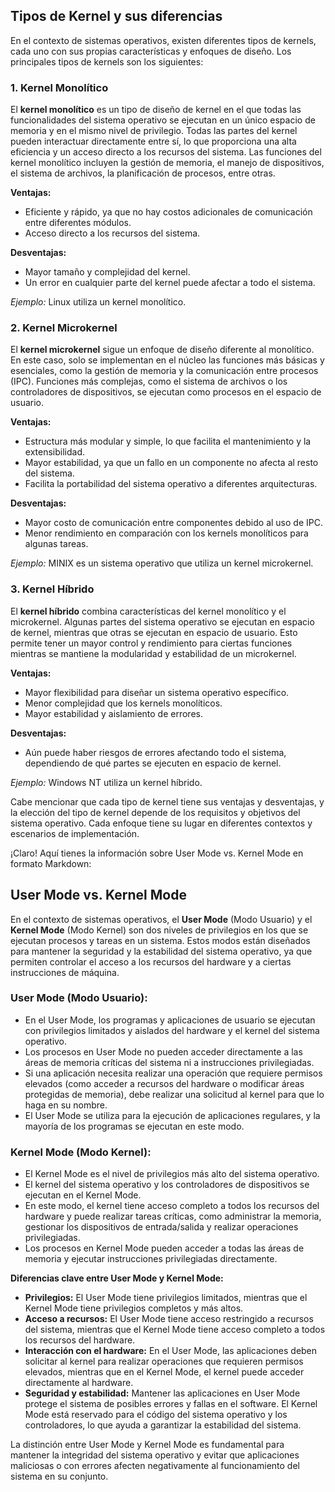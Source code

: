 ## Tipos de Kernel y sus diferencias

En el contexto de sistemas operativos, existen diferentes tipos de kernels, cada uno con sus propias características y enfoques de diseño. Los principales tipos de kernels son los siguientes:

### 1. Kernel Monolítico

El **kernel monolítico** es un tipo de diseño de kernel en el que todas las funcionalidades del sistema operativo se ejecutan en un único espacio de memoria y en el mismo nivel de privilegio. Todas las partes del kernel pueden interactuar directamente entre sí, lo que proporciona una alta eficiencia y un acceso directo a los recursos del sistema. Las funciones del kernel monolítico incluyen la gestión de memoria, el manejo de dispositivos, el sistema de archivos, la planificación de procesos, entre otras.

**Ventajas:**
- Eficiente y rápido, ya que no hay costos adicionales de comunicación entre diferentes módulos.
- Acceso directo a los recursos del sistema.

**Desventajas:**
- Mayor tamaño y complejidad del kernel.
- Un error en cualquier parte del kernel puede afectar a todo el sistema.

*Ejemplo:* Linux utiliza un kernel monolítico.

### 2. Kernel Microkernel

El **kernel microkernel** sigue un enfoque de diseño diferente al monolítico. En este caso, solo se implementan en el núcleo las funciones más básicas y esenciales, como la gestión de memoria y la comunicación entre procesos (IPC). Funciones más complejas, como el sistema de archivos o los controladores de dispositivos, se ejecutan como procesos en el espacio de usuario.

**Ventajas:**
- Estructura más modular y simple, lo que facilita el mantenimiento y la extensibilidad.
- Mayor estabilidad, ya que un fallo en un componente no afecta al resto del sistema.
- Facilita la portabilidad del sistema operativo a diferentes arquitecturas.

**Desventajas:**
- Mayor costo de comunicación entre componentes debido al uso de IPC.
- Menor rendimiento en comparación con los kernels monolíticos para algunas tareas.

*Ejemplo:* MINIX es un sistema operativo que utiliza un kernel microkernel.

### 3. Kernel Híbrido

El **kernel híbrido** combina características del kernel monolítico y el microkernel. Algunas partes del sistema operativo se ejecutan en espacio de kernel, mientras que otras se ejecutan en espacio de usuario. Esto permite tener un mayor control y rendimiento para ciertas funciones mientras se mantiene la modularidad y estabilidad de un microkernel.

**Ventajas:**
- Mayor flexibilidad para diseñar un sistema operativo específico.
- Menor complejidad que los kernels monolíticos.
- Mayor estabilidad y aislamiento de errores.

**Desventajas:**
- Aún puede haber riesgos de errores afectando todo el sistema, dependiendo de qué partes se ejecuten en espacio de kernel.

*Ejemplo:* Windows NT utiliza un kernel híbrido.

Cabe mencionar que cada tipo de kernel tiene sus ventajas y desventajas, y la elección del tipo de kernel depende de los requisitos y objetivos del sistema operativo. Cada enfoque tiene su lugar en diferentes contextos y escenarios de implementación.

¡Claro! Aquí tienes la información sobre User Mode vs. Kernel Mode en formato Markdown:

## User Mode vs. Kernel Mode

En el contexto de sistemas operativos, el **User Mode** (Modo Usuario) y el **Kernel Mode** (Modo Kernel) son dos niveles de privilegios en los que se ejecutan procesos y tareas en un sistema. Estos modos están diseñados para mantener la seguridad y la estabilidad del sistema operativo, ya que permiten controlar el acceso a los recursos del hardware y a ciertas instrucciones de máquina.

### User Mode (Modo Usuario):

- En el User Mode, los programas y aplicaciones de usuario se ejecutan con privilegios limitados y aislados del hardware y el kernel del sistema operativo.
- Los procesos en User Mode no pueden acceder directamente a las áreas de memoria críticas del sistema ni a instrucciones privilegiadas.
- Si una aplicación necesita realizar una operación que requiere permisos elevados (como acceder a recursos del hardware o modificar áreas protegidas de memoria), debe realizar una solicitud al kernel para que lo haga en su nombre.
- El User Mode se utiliza para la ejecución de aplicaciones regulares, y la mayoría de los programas se ejecutan en este modo.

### Kernel Mode (Modo Kernel):

- El Kernel Mode es el nivel de privilegios más alto del sistema operativo.
- El kernel del sistema operativo y los controladores de dispositivos se ejecutan en el Kernel Mode.
- En este modo, el kernel tiene acceso completo a todos los recursos del hardware y puede realizar tareas críticas, como administrar la memoria, gestionar los dispositivos de entrada/salida y realizar operaciones privilegiadas.
- Los procesos en Kernel Mode pueden acceder a todas las áreas de memoria y ejecutar instrucciones privilegiadas directamente.

**Diferencias clave entre User Mode y Kernel Mode:**
- **Privilegios:** El User Mode tiene privilegios limitados, mientras que el Kernel Mode tiene privilegios completos y más altos.
- **Acceso a recursos:** El User Mode tiene acceso restringido a recursos del sistema, mientras que el Kernel Mode tiene acceso completo a todos los recursos del hardware.
- **Interacción con el hardware:** En el User Mode, las aplicaciones deben solicitar al kernel para realizar operaciones que requieren permisos elevados, mientras que en el Kernel Mode, el kernel puede acceder directamente al hardware.
- **Seguridad y estabilidad:** Mantener las aplicaciones en User Mode protege el sistema de posibles errores y fallas en el software. El Kernel Mode está reservado para el código del sistema operativo y los controladores, lo que ayuda a garantizar la estabilidad del sistema.

La distinción entre User Mode y Kernel Mode es fundamental para mantener la integridad del sistema operativo y evitar que aplicaciones maliciosas o con errores afecten negativamente al funcionamiento del sistema en su conjunto.